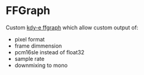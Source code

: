 # FFGraph

Custom [kdy-e ffgraph](https://github.com/kapodamy/kdmy-engine/tree/master/ffgraph "FFGraph") which allow custom output of:

- pixel format
- frame dimmension
- pcm16sle instead of float32
- sample rate
- downmixing to mono
